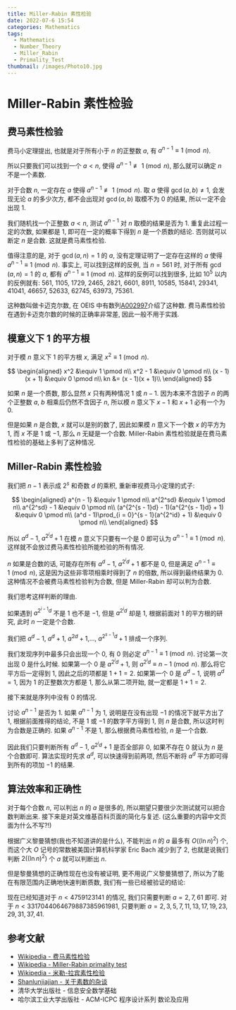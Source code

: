 ```yaml
---
title: Miller-Rabin 素性检验
date: 2022-07-6 15:54
categories: Mathematics
tags:
  - Mathematics
  - Number_Theory
  - Miller_Rabin
  - Primality_Test
thumbnail: /images/Photo10.jpg
---
```


# Miller-Rabin 素性检验

## 费马素性检验

费马小定理提出, 也就是对于所有小于 $n$ 的正整数 $a$, 有 $a^{n - 1} \equiv 1 \pmod n$.

所以只要我们可以找到一个 $a < n$, 使得 $a^{n - 1} \not\equiv 1 \pmod n$, 那么就可以确定 $n$ 不是一个素数.

对于合数 $n$, 一定存在 $a$ 使得 $a^{n - 1} \not\equiv 1 \pmod n$. 取 $a$ 使得 $\gcd(a, b) \neq 1$, 会发现无论 $a$ 的多少次方, 都不会出现对 $\gcd(a, b)$ 取模不为 $0$ 的结果, 所以一定不会出现 $1$.

我们随机找一个正整数 $a < n$, 测试 $a^{n - 1}$ 对 $n$ 取模的结果是否为 $1$. 重复此过程一定的次数, 如果都是 $1$, 即可在一定的概率下得到 $n$ 是一个质数的结论. 否则就可以断定 $n$ 是合数. 这就是费马素性检验.

值得注意的是, 对于 $\gcd(a, n) = 1$ 的 $a$, 没有定理证明了一定存在这样的 $a$ 使得 $a^{n - 1} \equiv 1 \pmod n$. 事实上, 可以找到这样的反例, 当 $n = 561$ 时, 对于所有 $\gcd(a, n) = 1$ 的 $a$, 都有 $a^{n - 1} \equiv 1 \pmod n$. 这样的反例可以找到很多, 比如 $10^5$ 以内的反例就有: $561$, $1105$, $1729$, $2465$, $2821$, $6601$, $8911$, $10585$, $15841$, $29341$, $41041$, $46657$, $52633$, $62745$, $63973$, $75361$.

这种数叫做卡迈克尔数, 在 OEIS 中有数列[A002997](https://oeis.org/A002997)介绍了这种数. 费马素性检验在遇到卡迈克尔数的时候的正确率非常差, 因此一般不用于实践.

## 模意义下 $1$ 的平方根

对于模 $n$ 意义下 $1$ 的平方根 $x$, 满足 $x^2 \equiv 1 \pmod n$.

$$
\begin{aligned}
x^2 &\equiv 1 \pmod n\\
x^2 - 1 &\equiv 0 \pmod n\\
(x - 1)(x + 1) &\equiv 0 \pmod n\\
kn &= (x - 1)(x + 1)\\
\end{aligned}
$$

如果 $n$ 是一个质数, 那么显然 $x$ 只有两种情况 $1$ 或 $n - 1$. 因为本来不含因子 $n$ 的两个正整数 $a$, $b$ 相乘后仍然不含因子 $n$, 所以模 $n$ 意义下 $x - 1$ 和 $x + 1$ 必有一个为 $0$.

但是如果 $n$ 是合数, $x$ 就可以是别的数了, 因此如果模 $n$ 意义下一个数 $x$ 的平方为 $1$, 而 $x$ 不是 $1$ 或 $-1$, 那么 $n$ 无疑是一个合数. Miller-Rabin 素性检验就是在费马素性检验的基础上多判了这种情况.

## Miller-Rabin 素性检验

我们把 $n - 1$ 表示成 $2^s$ 和奇数 $d$ 的乘积, 重新审视费马小定理的式子:

$$
\begin{aligned}
a^{n - 1} &\equiv 1 \pmod n\\
a^{2^sd} &\equiv 1 \pmod n\\
a^{2^sd} - 1 &\equiv 0 \pmod n\\
(a^{2^{s - 1}d} - 1)(a^{2^{s - 1}d} + 1) &\equiv 0 \pmod n\\
(a^d - 1)\prod_{i = 0}^{s - 1}(a^{2^id} + 1) &\equiv 0 \pmod n\\
\end{aligned}
$$

所以 $a^d - 1$, $a^{2^id} + 1$ 在模 $n$ 意义下只要有一个是 $0$ 即可认为 $a^{n - 1} \equiv 1 \pmod n$. 这样就不会放过费马素性检验所能检验的所有情况.

$n$ 如果是合数的话, 可能存在所有 $a^d - 1$, $a^{2^id} + 1$ 都不是 $0$, 但是满足 $a^{n - 1} \equiv 1 \pmod n$, 这是因为这些非零项相乘时得到了 $n$ 的倍数, 所以得到最终结果为 $0$. 这种情况不会被费马素性检验判为合数, 但是 Miller-Rabin 却可以判为合数.

我们思考这样判断的理由.

如果遇到 $a^{2^{i - 1}d}$ 不是 $1$ 也不是 $-1$, 但是 $a^{2^id}$ 却是 $1$, 根据前面对 $1$ 的平方根的研究, 此时 $n$ 一定是个合数.

我们把 $a^d - 1$, $a^d + 1$, $a^{2d} + 1$,..., $a^{2^{s - 1}d} + 1$ 排成一个序列.

我们发现序列中最多只会出现一个 $0$, 有 $0$ 则必定 $a^{n - 1} \equiv 1 \pmod n$. 讨论第一次出现 $0$ 是什么时候. 如果第一个 $0$ 是 $a^{2^id} + 1$, 则 $a^{2^id} \equiv n - 1 \pmod n$. 那么将它平方后一定得到 $1$, 因此之后的项都是 $1 + 1 = 2$. 如果第一个 $0$ 是 $a^d - 1$, 说明 $a^d = 1$, 因为 $1$ 的正整数次方都是 $1$, 那么从第二项开始, 就一定都是 $1 + 1 = 2$.

接下来就是序列中没有 $0$ 的情况.

讨论 $a^{n - 1}$ 是否为 $1$. 如果 $a^{n - 1}$ 为 $1$, 说明是在没有出现 $-1$ 的情况下就平方出了 $1$, 根据前面推得的结论, 不是 $1$ 或 $-1$ 的数字平方得到 $1$, 则 $n$ 是合数, 所以这时判为合数是正确的. 如果 $a^{n - 1}$ 不是 $1$, 那么根据费马素性检验, $n$ 是一个合数.

因此我们只要判断所有 $a^d - 1$, $a^{2^id} + 1$ 是否全部非 $0$, 如果不存在 $0$ 就认为 $n$ 是个合数即可. 算法实现时先求 $a^d$, 可以快速得到前两项, 然后不断将 $a^d$ 平方即可得到所有的项加 $-1$ 的结果.

## 算法效率和正确性

对于每个合数 $n$, 可以判出 $n$ 的 $a$ 是很多的, 所以期望只要很少次测试就可以把合数判断出来. 接下来是对英文维基百科页面的简化与复述. (这么重要的内容中文页面为什么不写?!)

根据广义黎曼猜想(我也不知道讲的是什么), 不能判出 $n$ 的 $a$ 最多有 $O((\ln n)^2)$ 个, 而这个大 $O$ 记号的常数被美国计算机科学家 Eric Bach 减少到了 $2$, 也就是说我们判断 $2((\ln n)^2)$ 个 $a$ 就可以判断出 $n$.

但是黎曼猜想的正确性现在也没有被证明, 更不用说广义黎曼猜想了, 所以为了能在有限范围内正确地快速判断质数, 我们有一些已经被验证的结论:

现在已经知道对于 $n < 4759123141$ 的情况, 我们只需要判断 $a = {2, 7, 61}$ 即可. 对于 $n < 3317044064679887385961981$, 只要判断 $a = {2, 3, 5, 7, 11, 13, 17, 19, 23, 29, 31, 37, 41}$.

## 参考文献

- [Wikipedia - 费马素性检验](https://zh.wikipedia.org/wiki/%E8%B4%B9%E9%A9%AC%E7%B4%A0%E6%80%A7%E6%A3%80%E9%AA%8C)
- [Wikipedia - Miller-Rabin primality test](https://en.wikipedia.org/wiki/Miller%E2%80%93Rabin_primality_test)
- [Wikipedia - 米勒-拉宾素性检验](https://zh.wikipedia.org/wiki/%E7%B1%B3%E5%8B%92-%E6%8B%89%E5%AE%BE%E6%A3%80%E9%AA%8C)
- [Shanlunjiajian - 关于素数的杂谈](https://shanlunjiajian.github.io/2021/11/03/primes/)
- 清华大学出版社 - 信息安全数学基础
- 哈尔滨工业大学出版社 - ACM-ICPC 程序设计系列 数论及应用